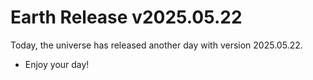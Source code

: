 # Earth Release v2025.05.22
Today, the universe has released another day with version 2025.05.22.
- Enjoy your day!
